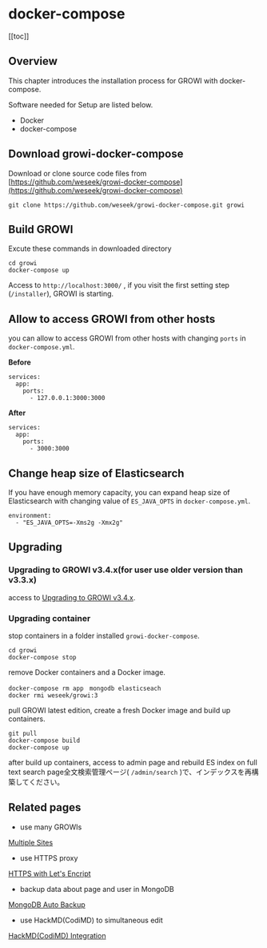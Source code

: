 # docker-compose

[[toc]]

## Overview

This chapter introduces the installation process for GROWI with docker-compose.

Software needed for Setup are listed below.

* Docker
* docker-compose

## Download growi-docker-compose

Download or clone source code files from [https://github.com/weseek/growi-docker-compose](https://github.com/weseek/growi-docker-compose) 

```text
git clone https://github.com/weseek/growi-docker-compose.git growi
```

## Build GROWI

Excute these commands in downloaded directory

```text
cd growi
docker-compose up
```

Access to `http://localhost:3000/` , if you visit the first setting step (`/installer`), GROWI is starting.

## Allow to access GROWI from other hosts

you can allow to access GROWI from other hosts with changing `ports` in `docker-compose.yml`.

**Before**

```text
services:
  app:
    ports:
      - 127.0.0.1:3000:3000
```

**After**

```text
services:
  app:
    ports:
      - 3000:3000
```

## Change heap size of Elasticsearch

If you have enough memory capacity, you can expand heap size of Elasticsearch with changing value of `ES_JAVA_OPTS` in `docker-compose.yml`.

```text
environment:
  - "ES_JAVA_OPTS=-Xms2g -Xmx2g"
```

## Upgrading

### Upgrading to GROWI v3.4.x(for user use older version than v3.3.x)

access to [Upgrading to GROWI v3.4.x](../upgrading/34x.html).

### Upgrading container

stop containers in a folder installed `growi-docker-compose`.

```text
cd growi
docker-compose stop
```

remove Docker containers and a Docker image.

```text
docker-compose rm app　mongodb elasticseach
docker rmi weseek/growi:3
```

pull GROWI latest edition, create a fresh Docker image and build up containers.

```text
git pull
docker-compose build
docker-compose up
```

after build up containers, access to admin page and rebuild ES index on full text search page全文検索管理ページ( `/admin/search` )で、インデックスを再構築してください。

## Related pages

- use many GROWIs

[Multiple Sites](../admin-cookbook/multi-app.html)

- use HTTPS proxy

[HTTPS with Let's Encript](../admin-cookbook/lets-encrypt.html)

- backup data about page and user in MongoDB

[MongoDB Auto Backup](../admin-cookbook/mongodb-backup-regular.html#manage-with-docker-compose)

- use HackMD(CodiMD) to simultaneous edit 

[HackMD(CodiMD) Integration](../admin-cookbook/integrate-with-hackmd.html#%E6%97%A2%E5%AD%98%E3%81%AE-hackmd-codimd-%E3%81%A8%E9%80%A3%E6%90%BA%E3%81%99%E3%82%8B)